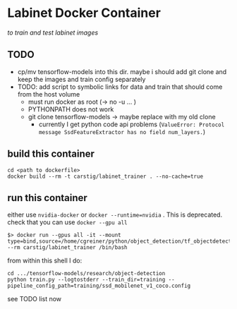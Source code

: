 # Labinet Docker Container

_to train and test labinet images_

## TODO
- cp/mv tensorflow-models into this dir. maybe i should add git clone and keep the images and train config separately
- TODO: add script to symbolic links for data and train that should come from the host volume
  - must run docker as root (-> no -u ... )
  - PYTHONPATH does not work
  - git clone tensorflow-models -> maybe replace with my old clone
    - currently I get python code api problems (`ValueError: Protocol message SsdFeatureExtractor has no field num_layers.`)

## build this container

```
cd <path to dockerfile> 
docker build --rm -t carstig/labinet_trainer . --no-cache=true
```

## run this container

either use `nvidia-docker` or `docker --runtime=nvidia` . This is deprecated. check that you can use `docker --gpu all` 

```
$> docker run --gpus all -it --mount type=bind,source=/home/cgreiner/python/object_detection/tf_objectdetect_input,target=/home/docker/tf_objectdetect_input --rm carstig/labinet_trainer /bin/bash
``` 

from within this shell I do:
```
cd .../tensorflow-models/research/object-detection
python train.py --logtostderr --train_dir=training --pipeline_config_path=training/ssd_mobilenet_v1_coco.config
```

see TODO list now


